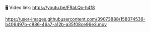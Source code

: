 🖥 Video link: https://youtu.be/FRaLQx-h4f8



https://user-images.githubusercontent.com/39073888/158074536-b406497b-c886-46a7-a12b-a35f08ce96e3.mov

